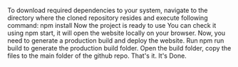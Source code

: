 To download required dependencies to your system, navigate to the directory where the cloned repository resides and execute following command:
npm install
Now the project is ready to use
You can check it using npm start, it will open the website locally on your browser.
Now, you need to generate a production build and deploy the website.
Run npm run build to generate the production build folder.
Open the build folder, copy the files to the main folder of the github repo. That's it. It's Done.
